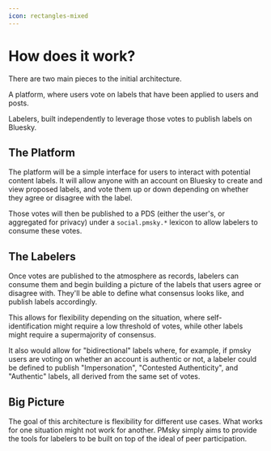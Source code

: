 ```yaml
---
icon: rectangles-mixed
---
```


# How does it work?

There are two main pieces to the initial architecture.

A platform, where users vote on labels that have been applied to users and posts.

Labelers, built independently to leverage those votes to publish labels on Bluesky.

## The Platform

The platform will be a simple interface for users to interact with potential content labels. It will allow anyone with an account on Bluesky to create and view proposed labels, and vote them up or down depending on whether they agree or disagree with the label.

Those votes will then be published to a PDS (either the user's, or aggregated for privacy) under a `social.pmsky.*` lexicon to allow labelers to consume these votes.

## The Labelers

Once votes are published to the atmosphere as records, labelers can consume them and begin building a picture of the labels that users agree or disagree with. They'll be able to define what consensus looks like, and publish labels accordingly.

This allows for flexibility depending on the situation, where self-identification might require a low threshold of votes, while other labels might require a supermajority of consensus. &#x20;

It also would allow for "bidirectional" labels where, for example, if pmsky users are voting on whether an account is authentic or not, a labeler could be defined to publish "Impersonation", "Contested Authenticity", and "Authentic" labels, all derived from the same set of votes.

## Big Picture

The goal of this architecture is flexibility for different use cases. What works for one situation might not work for another. PMsky simply aims to provide the tools for labelers to be built on top of the ideal of peer participation.
